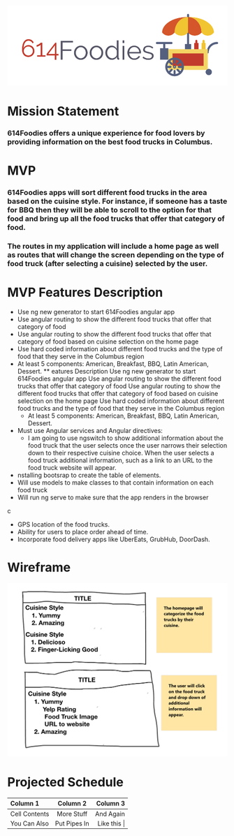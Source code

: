 
![Image of 614Foodies Logo](images/614Foodies_Logo.png)

# **Mission Statement**
### 614Foodies offers a unique experience for food lovers by providing information on the best food trucks in Columbus.

# **MVP**
### 614Foodies apps will sort different food trucks in the area based on the cuisine style. For instance, if someone has a taste for BBQ then they will be able to scroll to the option for that food and bring up all the food trucks that offer that category of food.
### The routes in my application will include a home page as well as routes that will change the screen depending on the type of food truck (after selecting a cuisine) selected by the user.

# **MVP Features Description**

* Use ng new generator to start 614Foodies angular app
* Use angular routing to show the different food trucks that offer that category of food
* Use angular routing to show the different food trucks that offer that category of food based on cuisine selection on the home page
* Use hard coded information about different food trucks and the type of food that they serve in the Columbus region
* At least 5 components: American, Breakfast, BBQ, Latin American, Dessert.
** eatures Description
Use ng new generator to start 614Foodies angular app
Use angular routing to show the different food trucks that offer that category of food
Use angular routing to show the different food trucks that offer that category of food based on cuisine selection on the home page
Use hard coded information about different food trucks and the type of food that they serve in the Columbus region
    * At least 5 components: American, Breakfast, BBQ, Latin American, Dessert.
* Must use Angular services and Angular directives:
    * I am going to use ngswitch to show additional information about the food truck that the user selects once the user narrows their selection down to their respective cuisine choice. When the user selects a food truck additional information, such as a link to an URL to the food truck website will appear.
* nstalling bootsrap to create the table of elements. 
* Will use models to make classes to that contain information on each food truck 
* Will run ng serve to make sure that the app renders in the browser

c

* GPS location of the food trucks.
* Ability for users to place order ahead of time. 
* Incorporate food delivery apps like UberEats, GrubHub, DoorDash.

# **Wireframe**

![Image of 614Foodies Logo](images/Wireframe2.png)

# **Projected Schedule**


| Column 1       | Column 2     | Column 3     |
| :------------- | :----------: | -----------: |
|  Cell Contents | More Stuff   | And Again    |
| You Can Also   | Put Pipes In | Like this \| |